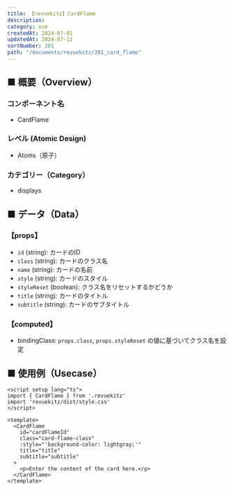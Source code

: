 ```yaml
---
title: 【revuekitz】CardFlame
description:
category: vue
createdAt: 2024-07-01
updatedAt: 2024-07-12
sortNumber: 201
path: "/documents/revuekitz/201_card_flame"
---
```


<nuxt-content-wrapper>

## ■ 概要（Overview）
### コンポーネント名
- CardFlame

### レベル (Atomic Design)
-  Atoms（原子）

### カテゴリー（Category）
- displays

## ■ データ（Data）

### 【props】
- `id` (string): カードのID
- `class` (string): カードのクラス名
- `name` (string): カードの名前
- `style` (string): カードのスタイル
- `styleReset` (boolean): クラス名をリセットするかどうか
- `title` (string): カードのタイトル
- `subtitle` (string): カードのサブタイトル

### 【computed】
- bindingClass: `props.class`, `props.styleReset` の値に基づいてクラス名を設定

## ■ 使用例（Usecase）
```vue
<script setup lang="ts">
import { CardFlame } from '.revuekitz'
import 'revuekitz/dist/style.css' 
</script>

<template>
  <CardFlame
    id="cardFlameId"
    class="card-flame-class"
    :style="'background-color: lightgray;'"
    title="title"
    subtitle="subtitle"
  >
    <p>Enter the content of the card here.</p>
  </CardFlame>
</template>

```

</nuxt-content-wrapper>